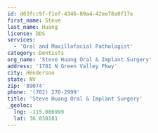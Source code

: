 ```yaml
---
id: d63fcc9f-f1ef-4346-89a4-42ee78a0f17e
first_name: Steve
last_name: Huang
license: DDS
services:
  - 'Oral and Maxillofacial Pathologist'
category: Dentists
org_name: 'Steve Huang Oral & Implant Surgery'
address: '1701 N Green Valley Pkwy'
city: Henderson
state: NV
zip: '89074'
phone: '(702) 270-2999'
title: 'Steve Huang Oral & Implant Surgery'
_geoloc:
  lng: -115.086999
  lat: 36.038181
---
```


